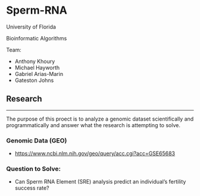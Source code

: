 # Sperm-RNA

University of Florida

Bioinformatic Algorithms

Team:
- Anthony Khoury
- Michael Hayworth
- Gabriel Arias-Marin
- Gateston Johns


## Research
---
The purpose of this proect is to analyze a genomic dataset scientifically and programmatically and answer what the research is attempting to solve.

### Genomic Data (GEO)
- https://www.ncbi.nlm.nih.gov/geo/query/acc.cgi?acc=GSE65683

### Question to Solve:
- Can Sperm RNA Element (SRE) analysis predict an individual’s fertility success rate?
